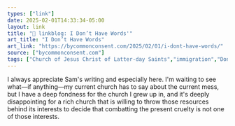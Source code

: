 ```yaml
---
types: ["link"]
date: 2025-02-01T14:33:34-05:00
layout: link
title: "🔗 linkblog: I Don’t Have Words'"
art_title: "I Don’t Have Words"
art_link: "https://bycommonconsent.com/2025/02/01/i-dont-have-words/"
source: ["bycommonconsent.com"]
tags: ["Church of Jesus Christ of Latter-day Saints","immigration","Donald Trump","Sam Brunson"]
---
```

I always appreciate Sam's writing and especially here. I'm waiting to see what—if anything—my current church has to say about the current mess, but I have a deep fondness for the church I grew up in, and it's deeply disappointing for a rich church that is willing to throw those resources behind its interests to decide that combatting the present cruelty is not one of those interests.
